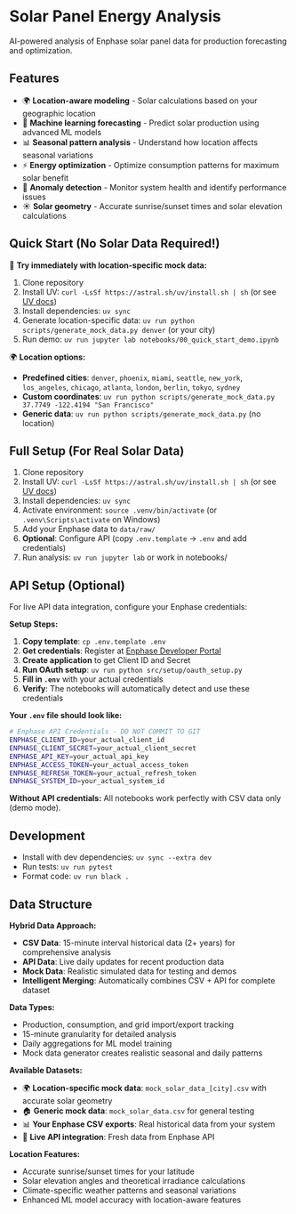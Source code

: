 # Solar Panel Energy Analysis

AI-powered analysis of Enphase solar panel data for production forecasting and optimization.

## Features
- 🌍 **Location-aware modeling** - Solar calculations based on your geographic location
- 🤖 **Machine learning forecasting** - Predict solar production using advanced ML models
- 📊 **Seasonal pattern analysis** - Understand how location affects seasonal variations
- ⚡ **Energy optimization** - Optimize consumption patterns for maximum solar benefit
- 🚨 **Anomaly detection** - Monitor system health and identify performance issues
- ☀️ **Solar geometry** - Accurate sunrise/sunset times and solar elevation calculations

## Quick Start (No Solar Data Required!)
🚀 **Try immediately with location-specific mock data:**
1. Clone repository
2. Install UV: `curl -LsSf https://astral.sh/uv/install.sh | sh` (or see [UV docs](https://docs.astral.sh/uv/))
3. Install dependencies: `uv sync`
4. Generate location-specific data: `uv run python scripts/generate_mock_data.py denver` (or your city)
5. Run demo: `uv run jupyter lab notebooks/00_quick_start_demo.ipynb`

🌍 **Location options:**
- **Predefined cities**: `denver`, `phoenix`, `miami`, `seattle`, `new_york`, `los_angeles`, `chicago`, `atlanta`, `london`, `berlin`, `tokyo`, `sydney`
- **Custom coordinates**: `uv run python scripts/generate_mock_data.py 37.7749 -122.4194 "San Francisco"`
- **Generic data**: `uv run python scripts/generate_mock_data.py` (no location)

## Full Setup (For Real Solar Data)
1. Clone repository
2. Install UV: `curl -LsSf https://astral.sh/uv/install.sh | sh` (or see [UV docs](https://docs.astral.sh/uv/))
3. Install dependencies: `uv sync`
4. Activate environment: `source .venv/bin/activate` (or `.venv\Scripts\activate` on Windows)
5. Add your Enphase data to `data/raw/`
6. **Optional**: Configure API (copy `.env.template` → `.env` and add credentials)
7. Run analysis: `uv run jupyter lab` or work in notebooks/

## API Setup (Optional)
For live API data integration, configure your Enphase credentials:

**Setup Steps:**
1. **Copy template**: `cp .env.template .env`
2. **Get credentials**: Register at [Enphase Developer Portal](https://developer.enphase.com/)
3. **Create application** to get Client ID and Secret
4. **Run OAuth setup**: `uv run python src/setup/oauth_setup.py`
5. **Fill in `.env`** with your actual credentials
6. **Verify**: The notebooks will automatically detect and use these credentials

**Your `.env` file should look like:**
```bash
# Enphase API Credentials - DO NOT COMMIT TO GIT
ENPHASE_CLIENT_ID=your_actual_client_id
ENPHASE_CLIENT_SECRET=your_actual_client_secret
ENPHASE_API_KEY=your_actual_api_key
ENPHASE_ACCESS_TOKEN=your_actual_access_token
ENPHASE_REFRESH_TOKEN=your_actual_refresh_token
ENPHASE_SYSTEM_ID=your_actual_system_id
```

**Without API credentials:** All notebooks work perfectly with CSV data only (demo mode).

## Development
- Install with dev dependencies: `uv sync --extra dev`
- Run tests: `uv run pytest`
- Format code: `uv run black .`

## Data Structure
**Hybrid Data Approach:**
- **CSV Data**: 15-minute interval historical data (2+ years) for comprehensive analysis
- **API Data**: Live daily updates for recent production data
- **Mock Data**: Realistic simulated data for testing and demos
- **Intelligent Merging**: Automatically combines CSV + API for complete dataset

**Data Types:**
- Production, consumption, and grid import/export tracking
- 15-minute granularity for detailed analysis
- Daily aggregations for ML model training
- Mock data generator creates realistic seasonal and daily patterns

**Available Datasets:**
- 🌍 **Location-specific mock data**: `mock_solar_data_[city].csv` with accurate solar geometry
- 🏠 **Generic mock data**: `mock_solar_data.csv` for general testing
- 📊 **Your Enphase CSV exports**: Real historical data from your system
- 🔄 **Live API integration**: Fresh data from Enphase API

**Location Features:**
- Accurate sunrise/sunset times for your latitude
- Solar elevation angles and theoretical irradiance calculations
- Climate-specific weather patterns and seasonal variations
- Enhanced ML model accuracy with location-aware features